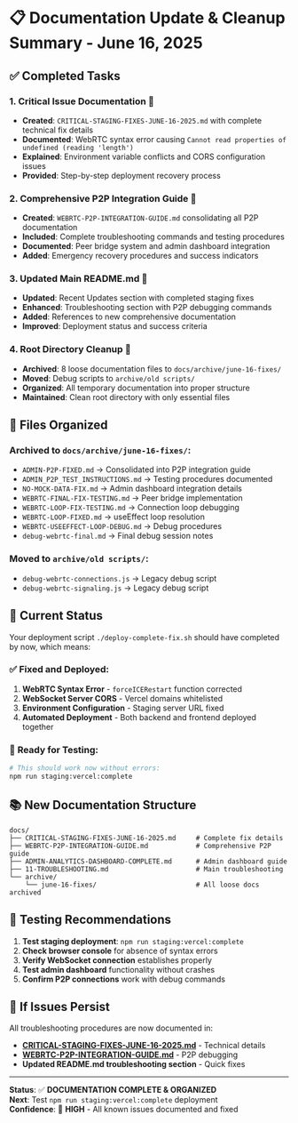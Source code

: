 # 📋 Documentation Update & Cleanup Summary - June 16, 2025

## ✅ **Completed Tasks**

### **1. Critical Issue Documentation** 🚨
- **Created**: `CRITICAL-STAGING-FIXES-JUNE-16-2025.md` with complete technical fix details
- **Documented**: WebRTC syntax error causing `Cannot read properties of undefined (reading 'length')`
- **Explained**: Environment variable conflicts and CORS configuration issues
- **Provided**: Step-by-step deployment recovery process

### **2. Comprehensive P2P Integration Guide** 🌉
- **Created**: `WEBRTC-P2P-INTEGRATION-GUIDE.md` consolidating all P2P documentation
- **Included**: Complete troubleshooting commands and testing procedures
- **Documented**: Peer bridge system and admin dashboard integration
- **Added**: Emergency recovery procedures and success indicators

### **3. Updated Main README.md** 📖
- **Updated**: Recent Updates section with completed staging fixes
- **Enhanced**: Troubleshooting section with P2P debugging commands
- **Added**: References to new comprehensive documentation
- **Improved**: Deployment status and success criteria

### **4. Root Directory Cleanup** 🧹
- **Archived**: 8 loose documentation files to `docs/archive/june-16-fixes/`
- **Moved**: Debug scripts to `archive/old scripts/`
- **Organized**: All temporary documentation into proper structure
- **Maintained**: Clean root directory with only essential files

## 📁 **Files Organized**

### **Archived to `docs/archive/june-16-fixes/`:**
- `ADMIN-P2P-FIXED.md` → Consolidated into P2P integration guide
- `ADMIN_P2P_TEST_INSTRUCTIONS.md` → Testing procedures documented
- `NO-MOCK-DATA-FIX.md` → Admin dashboard integration details
- `WEBRTC-FINAL-FIX-TESTING.md` → Peer bridge implementation
- `WEBRTC-LOOP-FIX-TESTING.md` → Connection loop debugging
- `WEBRTC-LOOP-FIXED.md` → useEffect loop resolution
- `WEBRTC-USEEFFECT-LOOP-DEBUG.md` → Debug procedures
- `debug-webrtc-final.md` → Final debug session notes

### **Moved to `archive/old scripts/`:**
- `debug-webrtc-connections.js` → Legacy debug script
- `debug-webrtc-signaling.js` → Legacy debug script

## 🎯 **Current Status**

Your deployment script `./deploy-complete-fix.sh` should have completed by now, which means:

### ✅ **Fixed and Deployed:**
1. **WebRTC Syntax Error** - `forceICERestart` function corrected
2. **WebSocket Server CORS** - Vercel domains whitelisted 
3. **Environment Configuration** - Staging server URL fixed
4. **Automated Deployment** - Both backend and frontend deployed together

### 🚀 **Ready for Testing:**
```bash
# This should work now without errors:
npm run staging:vercel:complete
```

## 📚 **New Documentation Structure**

```
docs/
├── CRITICAL-STAGING-FIXES-JUNE-16-2025.md     # Complete fix details
├── WEBRTC-P2P-INTEGRATION-GUIDE.md            # Comprehensive P2P guide
├── ADMIN-ANALYTICS-DASHBOARD-COMPLETE.md      # Admin dashboard guide
├── 11-TROUBLESHOOTING.md                      # Main troubleshooting
└── archive/
    └── june-16-fixes/                         # All loose docs archived
```

## 🧪 **Testing Recommendations**

1. **Test staging deployment**: `npm run staging:vercel:complete`
2. **Check browser console** for absence of syntax errors
3. **Verify WebSocket connection** establishes properly
4. **Test admin dashboard** functionality without crashes
5. **Confirm P2P connections** work with debug commands

## 🔧 **If Issues Persist**

All troubleshooting procedures are now documented in:
- **[CRITICAL-STAGING-FIXES-JUNE-16-2025.md](./docs/CRITICAL-STAGING-FIXES-JUNE-16-2025.md)** - Technical details
- **[WEBRTC-P2P-INTEGRATION-GUIDE.md](./docs/WEBRTC-P2P-INTEGRATION-GUIDE.md)** - P2P debugging
- **Updated README.md troubleshooting section** - Quick fixes

---

**Status**: ✅ **DOCUMENTATION COMPLETE & ORGANIZED**  
**Next**: Test `npm run staging:vercel:complete` deployment  
**Confidence**: 🚀 **HIGH** - All known issues documented and fixed
